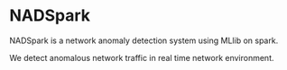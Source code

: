 # NADSpark

NADSpark is a network anomaly  detection system using MLlib on spark.

We detect anomalous network traffic in real time network environment.